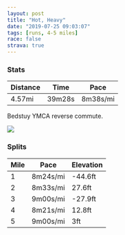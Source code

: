```yaml
---
layout: post
title: "Hot, Heavy"
date: "2019-07-25 09:03:07"
tags: [runs, 4-5 miles]
race: false
strava: true
---
```


### Stats

| Distance | Time | Pace |
|----------|------|------|
|4.57mi|39m28s|8m38s/mi|

Bedstuy YMCA reverse commute.

<img src='https://maps.googleapis.com/maps/api/staticmap?maptype=roadmap&path=enc:eiiwFhckbM?ZMNMHUAUDODONI@[BUCg@@WJWCEBW?QFs@FGBS@YG]J]Dq@R_@BIBKJg@JID]?c@BIFUBKHc@L_@DGAK@SJMJKDSCaBPo@@]DW?QEkBTCAKBg@Ac@D}@NiALiAVg@BKF_@BmAROAEEKBW?KBICI@UAOFo@Hg@Ra@DSHu@@ODI?}@HOFa@DMAOD_@AIAs@TE?s@PKFk@Lu@Dw@LM?ECo@Jc@@u@HMDk@DMAUHW@]Lc@@]Fc@?a@NUCK?qCd@a@RkAfAE?CBOb@[Zi@t@OHm@v@Y^w@|@{@lAWPeAnA{@pAaA~@CNGHgBzA_@f@g@x@_@Xa@f@]Vq@x@QNW`@UL_@\[\MTEL_@`@?Fo@r@e@n@]NKJ[Ne@F]MMCk@BaCCIA]Og@EWOKC_@GS?SG_@CKGk@OkAg@E?C@]XICc@WI?IV_@l@AXI^a@dAMb@G^Ij@K^Ef@Ob@ARI\Mn@o@zB]f@Sp@Gb@IVGn@Wz@CRIRIp@EVIRA`@@ZQ`@E^GR?LETKTA`@GTMXOv@Sl@K`@?JQn@Qd@Kh@Sd@M`A?RLb@Ab@k@pBa@p@g@jBQhAQb@Gn@IXAh@CL@DWp@S|@k@jBUdBGv@Ub@Mb@CF@FGZM`@E`@YdAIPKj@GPOx@Kb@_@jBGRGb@IZWvA[jAGj@K\AXUhAOb@WpBWrAQj@]|@wAlGAf@GRGj@Kf@_@|@IJa@x@AVIXKr@WdAO\[EQSKCSMWEUIGKi@SCCOIC?EDE?GCMG?OSQE@g@Wk@Om@UWAOGOG_@_@k@Gc@Wa@OE?YGs@_@QCOFS?UCk@fAK`@C^Ub@OL[h@AVSx@IPET?PMj@AVY^O^O?m@KSMSSMCI@QGOK[Iq@WISIGMCCEG?KG]a@MGIQOM]Gy@o@QQ[SUIGIKEGGSIOO]MCEWO]EIGe@GCEe@WQOWGMGS[{@e@GO]Ie@]W_@s@c@[OUc@]WWMeAq@[MUQw@Wq@c@ICIGOESMa@[SY[Yu@QIMWQU[i@]c@OQSMKMQIGE@GTSTOZGNOr@_@d@{@hCQVADBN@b@Kn@[p@&key=AIzaSyC1MId7bFpkLXNAaYhBSTb8jLyiSqzbDtM&size=800x800&markers=color:yellow|label:S|40.68515,-73.95397&markers=color:green|label:F|40.73310000000002,-73.9845800000001'>

### Splits

| Mile | Pace | Elevation |
|------|------|-----------|
|1|8m24s/mi|-44.6ft|
|2|8m33s/mi|27.6ft|
|3|9m00s/mi|-27.9ft|
|4|8m21s/mi|12.8ft|
|5|9m00s/mi|3ft|

